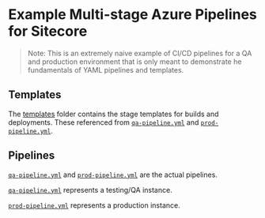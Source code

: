 # Example Multi-stage Azure Pipelines for Sitecore
> Note: This is an extremely naive example of CI/CD pipelines for a QA and production environment that is only meant to demonstrate he fundamentals of YAML pipelines and templates.

## Templates
The [templates](templates/README.md) folder contains the stage templates for builds and deployments. These referenced from [`qa-pipeline.yml`](qa-pipeline.yml) and [`prod-pipeline.yml`](prod-pipeline.yml).

## Pipelines
[`qa-pipeline.yml`](qa-pipeline.yml) and [`prod-pipeline.yml`](prod-pipeline.yml) are the actual pipelines.

[`qa-pipeline.yml`](qa-pipeline.yml) represents a testing/QA instance. 

[`prod-pipeline.yml`](prod-pipeline.yml) represents a production instance.
